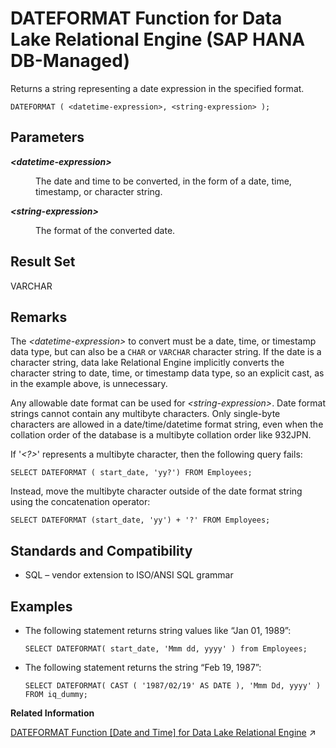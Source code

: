 <!-- loiod8071cc3053447a9bd6d90807082d61a -->

# DATEFORMAT Function for Data Lake Relational Engine \(SAP HANA DB-Managed\)

Returns a string representing a date expression in the specified format.



```
DATEFORMAT ( <datetime-expression>, <string-expression> );
```



<a name="loiod8071cc3053447a9bd6d90807082d61a__section_bk1_g2m_srb"/>

## Parameters


<dl>
<dt><b>

*<datetime-expression\>*

</b></dt>
<dd>

The date and time to be converted, in the form of a date, time, timestamp, or character string.



</dd><dt><b>

*<string-expression\>*

</b></dt>
<dd>

The format of the converted date.



</dd>
</dl>



<a name="loiod8071cc3053447a9bd6d90807082d61a__section_vx4_g2m_srb"/>

## Result Set

VARCHAR



<a name="loiod8071cc3053447a9bd6d90807082d61a__section_jt2_h2m_srb"/>

## Remarks

The *<datetime-expression\>* to convert must be a date, time, or timestamp data type, but can also be a `CHAR` or `VARCHAR` character string. If the date is a character string, data lake Relational Engine implicitly converts the character string to date, time, or timestamp data type, so an explicit cast, as in the example above, is unnecessary.

Any allowable date format can be used for *<string-expression\>*. Date format strings cannot contain any multibyte characters. Only single-byte characters are allowed in a date/time/datetime format string, even when the collation order of the database is a multibyte collation order like 932JPN.

If '*<?\>*' represents a multibyte character, then the following query fails:

```
SELECT DATEFORMAT ( start_date, 'yy?') FROM Employees;
```

Instead, move the multibyte character outside of the date format string using the concatenation operator:

```
SELECT DATEFORMAT (start_date, 'yy') + '?' FROM Employees;
```



<a name="loiod8071cc3053447a9bd6d90807082d61a__section_q1f_32m_srb"/>

## Standards and Compatibility

-   SQL – vendor extension to ISO/ANSI SQL grammar



<a name="loiod8071cc3053447a9bd6d90807082d61a__section_fmr_32m_srb"/>

## Examples

-   The following statement returns string values like “Jan 01, 1989”:

    ```
    SELECT DATEFORMAT( start_date, 'Mmm dd, yyyy' ) from Employees;
    ```

-   The following statement returns the string “Feb 19, 1987”:

    ```
    SELECT DATEFORMAT( CAST ( '1987/02/19' AS DATE ), 'Mmm Dd, yyyy' ) FROM iq_dummy;
    ```


**Related Information**  


[DATEFORMAT Function \[Date and Time\] for Data Lake Relational Engine](https://help.sap.com/viewer/19b3964099384f178ad08f2d348232a9/2024_3_QRC/en-US/a546abe884f21015bc048c3994136804.html "Returns a string representing a date expression in the specified format.") :arrow_upper_right:


